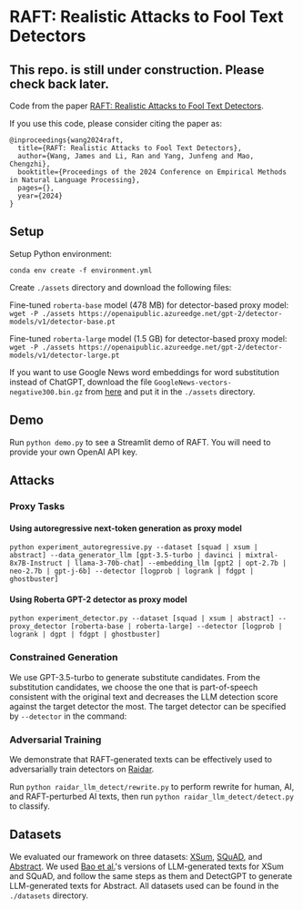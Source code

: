 # RAFT: Realistic Attacks to Fool Text Detectors

## This repo. is still under construction. Please check back later.

Code from the paper [RAFT: Realistic Attacks to Fool Text Detectors](https://arxiv.org/abs/2410.03658). 

If you use this code, please consider citing the paper as:

```
@inproceedings{wang2024raft,
  title={RAFT: Realistic Attacks to Fool Text Detectors},
  author={Wang, James and Li, Ran and Yang, Junfeng and Mao, Chengzhi},
  booktitle={Proceedings of the 2024 Conference on Empirical Methods in Natural Language Processing},
  pages={},
  year={2024}
}
```

## Setup

Setup Python environment:

```
conda env create -f environment.yml
```

Create `./assets` directory and download the following files:

Fine-tuned `roberta-base` model (478 MB) for detector-based proxy model:
`wget -P ./assets https://openaipublic.azureedge.net/gpt-2/detector-models/v1/detector-base.pt`

Fine-tuned `roberta-large` model (1.5 GB) for detector-based proxy model:
`wget -P ./assets https://openaipublic.azureedge.net/gpt-2/detector-models/v1/detector-large.pt`

If you want to use Google News word embeddings for word substitution instead of ChatGPT, download the file `GoogleNews-vectors-negative300.bin.gz` from [here](https://code.google.com/archive/p/word2vec/) and put it in the `./assets` directory.

## Demo

Run `python demo.py` to see a Streamlit demo of RAFT. You will need to provide your own OpenAI API key.

## Attacks

### Proxy Tasks
#### Using autoregressive next-token generation as proxy model
`python experiment_autoregressive.py --dataset [squad | xsum | abstract] --data_generator_llm [gpt-3.5-turbo | davinci | mixtral-8x7B-Instruct | llama-3-70b-chat] --embedding_llm [gpt2 | opt-2.7b | neo-2.7b | gpt-j-6b] --detector [logprob | logrank | fdgpt | ghostbuster]`

#### Using Roberta GPT-2 detector as proxy model
`python experiment_detector.py --dataset [squad | xsum | abstract] --proxy_detector [roberta-base | roberta-large] --detector [logprob | logrank | dgpt | fdgpt | ghostbuster]`

### Constrained Generation 
We use GPT-3.5-turbo to generate substitute candidates. From the substitution candidates, we choose the one that is part-of-speech consistent with the original text and decreases the LLM detection score against the target detector the most. The target detector can be specified by `--detector` in the command:

### Adversarial Training
We demonstrate that RAFT-generated texts can be effectively used to adversarially train detectors on [Raidar](https://arxiv.org/pdf/2401.12970).   

Run `python raidar_llm_detect/rewrite.py` to perform rewrite for human, AI, and RAFT-perturbed AI texts, then run `python raidar_llm_detect/detect.py` to classify.


## Datasets
We evaluated our framework on three datasets: [XSum](https://aclanthology.org/D18-1206.pdf), [SQuAD](https://aclanthology.org/D16-1264.pdf), and [Abstract](https://arxiv.org/pdf/2401.12970). We used [Bao et al.](https://github.com/baoguangsheng/fast-detect-gpt/tree/main/exp_main/data)'s versions of LLM-generated texts for XSum and SQuAD, and follow the same steps as them and DetectGPT to generate LLM-generated texts for Abstract. All datasets used can be found in the `./datasets` directory.
